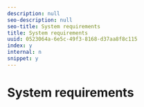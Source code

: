 ```yaml
---
description: null
seo-description: null
seo-title: System requirements
title: System requirements
uuid: 0523064a-6e5c-49f3-8168-d37aa8f8c115
index: y
internal: n
snippet: y
---
```


# System requirements


